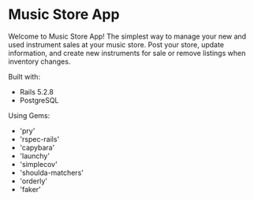 # Music Store App 

Welcome to Music Store App! The simplest way to manage your new and used instrument sales at your music store. Post your store, update information, and create new instruments for sale or remove listings when inventory changes.

Built with:
* Rails 5.2.8
* PostgreSQL

Using Gems:
* 'pry'
* 'rspec-rails'
* 'capybara'
* 'launchy'
* 'simplecov'
* 'shoulda-matchers'
* 'orderly'
* 'faker'